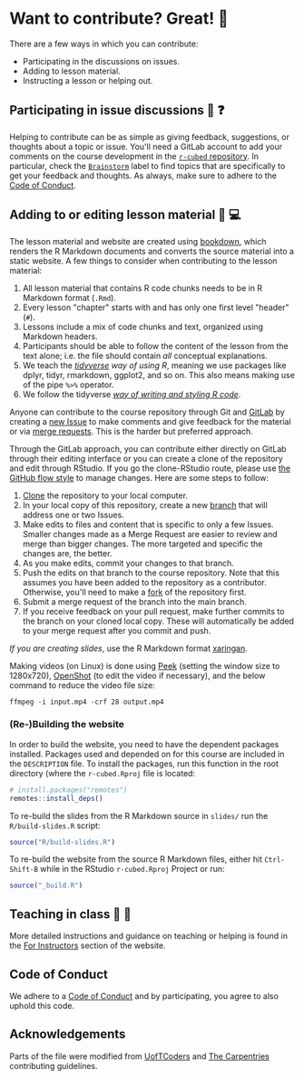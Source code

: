 # Want to contribute? Great! :tada: 

There are a few ways in which you can contribute:

- Participating in the discussions on issues.
- Adding to lesson material.
- Instructing a lesson or helping out.

## Participating in issue discussions :thought_balloon: :question:

Helping to contribute can be as simple as giving feedback, suggestions, or thoughts
about a topic or issue. You'll need a GitLab account to add your comments on
the course development in the [`r-cubed` repository](https://gitlab.com/rostools/r-cubed/-/issues). 
In particular, check the
[`Brainstorm`](https://gitlab.com/rostools/r-cubed/issues?label_name%5B%5D=Brainstorm)
label to find topics that are specifically to get your feedback and thoughts. As 
always, make sure to adhere to the [Code of Conduct](CODE_OF_CONDUCT.md).

## Adding to or editing lesson material :pencil: :computer:

The lesson material and website are created using [bookdown](https://bookdown.org/yihui/bookdown/),
which renders the R Markdown documents and converts the source material into 
a static website. A few things to consider when contributing to the lesson 
material:

1. All lesson material that contains R code chunks needs to be in R Markdown
format (`.Rmd`).
1. Every lesson "chapter" starts with and has only one first level "header" (`#`).
3. Lessons include a mix of code chunks and text, organized using Markdown
headers.
4. Participants should be able to follow the content of the lesson from the
text alone; i.e. the file should contain _all_ conceptual explanations.
5. We teach the *[tidyverse][tidyverse] way of using R*, meaning we use
packages like dplyr, tidyr, rmarkdown, ggplot2, and so on. This also means making
use of the pipe `%>%` operator.
6. We follow the tidyverse [*way of writing and styling R code*](https://style.tidyverse.org/).

Anyone can contribute to the course repository through Git and 
[GitLab](https://gitlab.com/) by creating a 
[new Issue](https://gitlab.com/rostools/r-cubed/-/issues/new)
to make comments and give feedback for the material or via [merge
requests][merge-requests]. This is the harder but preferred approach.

Through the GitLab approach, you can contribute either directly on GitLab
through their editing interface or you can create a clone of the repository and
edit through RStudio. If you go the clone-RStudio route, please use [the GitHub
flow style][github-flow] to manage changes. Here are some steps to follow:

1. [Clone][clone-explanation] the repository to your local computer.
2. In your local copy of this repository, create a new
[branch][branch-explanation] that will address one or two Issues.
3. Make edits to files and content that is specific to only a few Issues.
Smaller changes made as a Merge Request are easier to review and merge than 
bigger changes. The more targeted and specific the changes are, the better.
3. As you make edits, commit your changes to that branch.
4. Push the edits on that branch to the course repository. Note that this assumes you have
been added to the repository as a contributor. Otherwise, you'll need to make a 
[fork](https://docs.gitlab.com/ee/user/project/repository/forking_workflow.html#creating-a-fork)
of the repository first.
5. Submit a merge request of the branch into the main branch.
7. If you receive feedback on your pull request, make further commits to the
branch on your cloned local copy. These will automatically be added to your merge
request after you commit and push.

*If you are creating slides*, use the R Markdown format [xaringan](https://github.com/yihui/xaringan).

Making videos (on Linux) is done using [Peek](https://github.com/phw/peek) (setting the 
window size to 1280x720),
[OpenShot](https://www.openshot.org/) (to edit the video if necessary),
and the below command to reduce the video file size:

```
ffmpeg -i input.mp4 -crf 28 output.mp4
```

### (Re-)Building the website

In order to build the website, you need to have the dependent packages installed.
Packages used and depended on for this course are included in the `DESCRIPTION`
file. To install the packages, run this function in the root directory (where
the `r-cubed.Rproj` file is located:

```r
# install.packages("remotes")
remotes::install_deps()
```

To re-build the slides from the R Markdown source in `slides/` run the
`R/build-slides.R` script:

```r
source("R/build-slides.R")
```

To re-build the website from the source R Markdown files, either hit `Ctrl-Shift-B`
while in the RStudio `r-cubed.Rproj` Project or run:

```r
source("_build.R")
```

## Teaching in class :information_desk_person: :speech_balloon:

More detailed instructions and guidance on teaching or helping is found
in the [For Instructors](https://r-cubed.rostools.org/for-instructors.html)
section of the website.

## Code of Conduct

We adhere to a [Code of Conduct](CODE_OF_CONDUCT.md) and by participating, you
agree to also uphold this code.

## Acknowledgements

Parts of the file were modified from [UofTCoders](https://github.com/UofTCoders/studyGroup/blob/gh-pages/CONTRIBUTING.md) 
and [The Carpentries](https://docs.carpentries.org/topic_folders/hosts_instructors/hosts_instructors_checklist.html#instructor-checklist)
contributing guidelines.

[tidyverse]: https://www.tidyverse.org/
[branch-explanation]: https://help.github.com/articles/about-branches/
[clone-explanation]: https://help.github.com/articles/cloning-a-repository/
[github-flow]: https://guides.github.com/introduction/flow/
[glossary]: https://help.github.com/articles/github-glossary/
[merge-requests]: https://docs.gitlab.com/ee/gitlab-basics/add-merge-request.html
